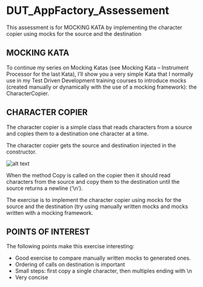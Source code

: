 # DUT_AppFactory_Assessement
This assessment is for MOCKING KATA by implementing the character copier using mocks for the source and the destination

## MOCKING KATA
To continue my series on Mocking Katas (see Mocking Kata – Instrument Processor for the last Kata), 
I’ll show you a very simple Kata that I normally use in my Test Driven Development training courses to introduce mocks (created manually or dynamically with the use of a mocking framework): the CharacterCopier.

## CHARACTER COPIER
The character copier is a simple class that reads characters from a source and copies them to a destination one character at a time.

The character copier gets the source and destination injected in the constructor.
 
![alt text](https://github.com/kimocks-netizen/DUT_AppFactory_Assessement/uml.JPG?raw=true)

When the method Copy is called on the copier then it should read characters from the source and copy them to the destination until the source returns a newline (‘\n’).

The exercise is to implement the character copier using mocks for the source and the destination (try using manually written mocks and mocks written with a mocking framework.

## POINTS OF INTEREST
The following points make this exercise interesting:

- Good exercise to compare manually written mocks to generated ones.
- Ordering of calls on destination is important
- Small steps: first copy a single character, then multiples ending with \n
- Very concise
